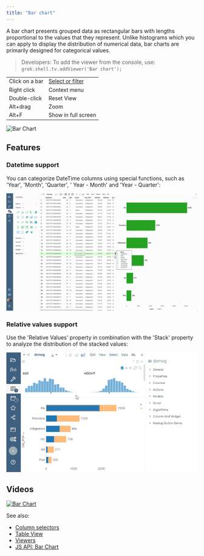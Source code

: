 ```yaml
---
title: "Bar chart"
---
```


A bar chart presents grouped data as rectangular bars with lengths proportional to the values that they represent.
Unlike histograms which you can apply to display the distribution of numerical data, bar charts are primarily designed
for categorical values.

> Developers: To add the viewer from the console, use:
 `grok.shell.tv.addViewer('Bar chart');`

|                |                                   |
|----------------|-----------------------------------|
| Click on a bar | [Select or filter](../viewers/viewers.md) |
| Right click    | Context menu                      |
| Double-click   | Reset View                        |
| Alt+drag       | Zoom                              |
| Alt+F          | Show in full screen               |

![Bar Chart](../../uploads/viewers/bar-chart.png "Bar Chart")

## Features

### Datetime support

You can categorize DateTime columns using special functions, such as 'Year', 'Month', 'Quarter', '
Year - Month' and 'Year - Quarter':

![Dates in a bar chart](img/bar-chart-dates.gif "Dates in a bar chart")

### Relative values support

Use the 'Relative Values' property in combination with the 'Stack' property to analyze the distribution of the stacked
values:

![Relative values in a bar chart](img/bar-chart-relative-values.gif "Relative values in a bar chart")

## Videos

[![Bar Chart](../../uploads/youtube/visualizations2.png "Open on Youtube")](https://www.youtube.com/watch?v=7MBXWzdC0-I&t=684s)

See also:

* [Column selectors](column-selectors.md)
* [Table View](../../datagrok/navigation/table-view.md)
* [Viewers](../viewers/viewers.md)
* [JS API: Bar Chart](https://public.datagrok.ai/js/samples/ui/viewers/types/bar-chart)
